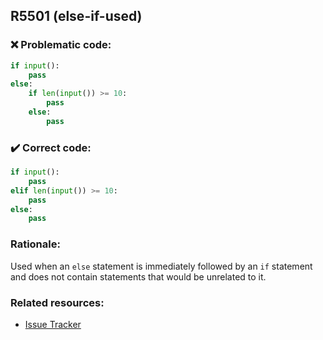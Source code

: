 ## R5501 (else-if-used)

### :x: Problematic code:

```python
if input():
    pass
else:
    if len(input()) >= 10:
        pass
    else:
        pass
```

### :heavy_check_mark: Correct code:

```python
if input():
    pass
elif len(input()) >= 10:
    pass
else:
    pass
```

### Rationale:

Used when an `else` statement is immediately followed by an `if` statement
and does not contain statements that would be unrelated to it.

### Related resources:

- [Issue Tracker](https://github.com/PyCQA/pylint/issues?q=is%3Aissue+%22else-if-used%22+OR+%22R5501%22)
